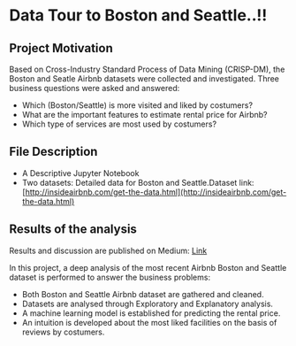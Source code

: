 # Data Tour to Boston and Seattle..!!

## Project Motivation

Based on Cross-Industry Standard Process of Data Mining (CRISP-DM), the Boston and Seatle Airbnb datasets were collected and investigated. Three business questions were asked and answered:

* Which (Boston/Seattle) is more visited and liked by costumers?
* What are the important features to estimate rental price for Airbnb?
* Which type of services are most used by costumers?

## File Description

* A Descriptive Jupyter Notebook 
* Two datasets: Detailed data for Boston and Seattle.Dataset link:
 [http://insideairbnb.com/get-the-data.html](http://insideairbnb.com/get-the-data.html)

## Results of the analysis
Results and discussion are published on Medium: [Link]()

In this project, a deep analysis of the most recent Airbnb Boston and Seattle dataset is performed to answer the business problems:

* Both Boston and Seattle Airbnb dataset are gathered and cleaned.
* Datasets are analysed through Exploratory and Explanatory analysis.
* A machine learning model is established for predicting the rental price.
* An intuition is developed about the most liked facilities on the basis of reviews by costumers.
